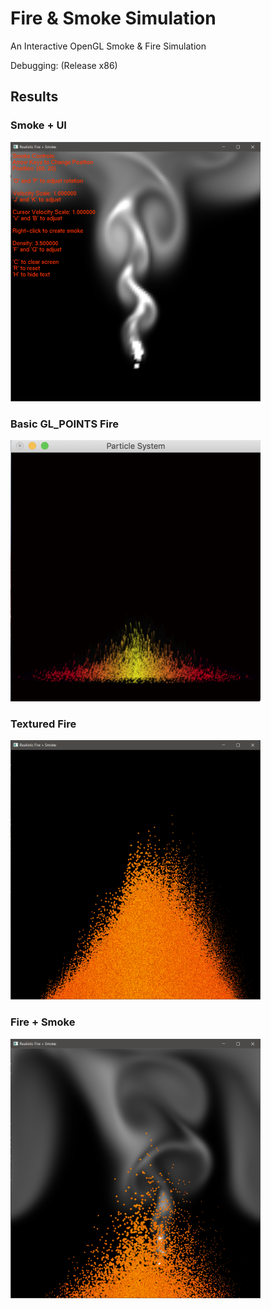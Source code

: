 # Fire & Smoke Simulation

An Interactive OpenGL Smoke & Fire Simulation

Debugging: (Release x86)


## Results

### Smoke + UI


![](RealisticFire/RealisticFire/images/smoke_render.png)


### Basic GL_POINTS Fire


![](RealisticFire/RealisticFire/images/points_fire.png)


### Textured Fire


![](RealisticFire/RealisticFire/images/textured_fire.png)



### Fire + Smoke


![](RealisticFire/RealisticFire/images/fire_and_smoke.png)

